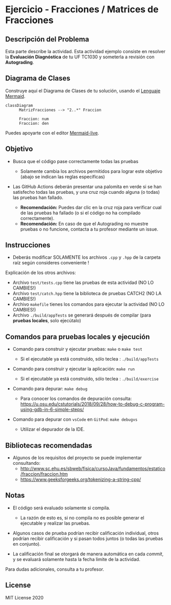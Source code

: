 # Ejercicio - Fracciones / Matrices de Fracciones

## Descripción del Problema

Esta parte describe la actividad. Esta actividad ejemplo consiste en resolver la **Evaluación Diagnóstica** de tu UF TC1030 y someterla a revisión con **Autograding**.

## Diagrama de Clases
Construye aquí el Diagrama de Clases de tu solución, usando el [Lenguaje Mermaid](https://mermaid.js.org/syntax/classDiagram.html).
```mermaid
classDiagram
      MatrizFracciones --> "2..*" Fraccion
      
      Fraccion: num
      Fraccion: den
```
Puedes apoyarte con el editor [Mermaid-live](https://mermaid.live/).
## Objetivo

- Busca que el código pase correctamente todas las pruebas
   * Solamente cambia los archivos permitidos para lograr este objetivo (abajo se indican las reglas específicas)
   
- Las GitHub Actions deberán presentar una palomita en verde si se han satisfecho todas las pruebas, y una cruz roja cuando alguna (o todas) las pruebas han fallado.
   * **Recomendación:** Puedes dar clic en la cruz roja para verificar cual de las pruebas ha fallado (o si el código no ha compilado correctamente).
   * **Recomendación:** En caso de que el Autograding no muestre pruebas o no funcione, contacta a tu profesor mediante un issue.

## Instrucciones

- Deberás modificar SOLAMENTE los archivos `.cpp` y `.hpp` de la carpeta raíz según consideres conveniente !
  
Explicación de los otros archivos:

- Archivo `test/tests.cpp` tiene las pruebas de esta actividad (NO LO CAMBIES!)
- Archivo `test/catch.hpp` tiene la biblioteca de pruebas  CATCH2 (NO LA CAMBIES!)
- Archivo `makefile` tienes los comandos para ejecutar la actividad (NO LO CAMBIES!)
- Archivo  `./build/appTests` se generará después de compilar (para **pruebas locales**, solo ejecútalo)

## Comandos para pruebas locales y ejecución

- Comando para construir y ejecutar pruebas: `make` o `make test`
    * Si el ejecutable ya está construido, sólo teclea : `./build/appTests`

- Comando para construir y ejecutar la aplicación: `make run` 
    * Si el ejecutable ya está construido, sólo teclea : `./build/exercise`

- Comando para depurar: `make debug`
    * Para conocer los comandos de depuración consulta:
     https://u.osu.edu/cstutorials/2018/09/28/how-to-debug-c-program-using-gdb-in-6-simple-steps/
     
- Comando para depurar con `vsCode` en `GitPod`: `make debugvs` 
    * Utilizar el depurador de la IDE.     

## Bibliotecas recomendadas

- Algunos de los requisitos del proyecto se puede implementar consultando:
  * http://www.sc.ehu.es/sbweb/fisica/cursoJava/fundamentos/estatico/fraccion/fraccion.htm
  * https://www.geeksforgeeks.org/tokenizing-a-string-cpp/

## Notas

- El código será evaluado solamente si compila.
   * La razón de esto es, si no compila no es posible generar el ejecutable y realizar las pruebas.

- Algunos casos de prueba podrían recibir calificación individual, otros podrían recibir calificación y si pasan todos juntos (o todas las pruebas en conjunto).

- La calificación final se otorgará de manera automática en cada *commit*, y se evaluará solamente hasta la fecha limite de la actividad.

Para dudas adicionales, consulta a tu profesor.

## License

MIT License 2020
